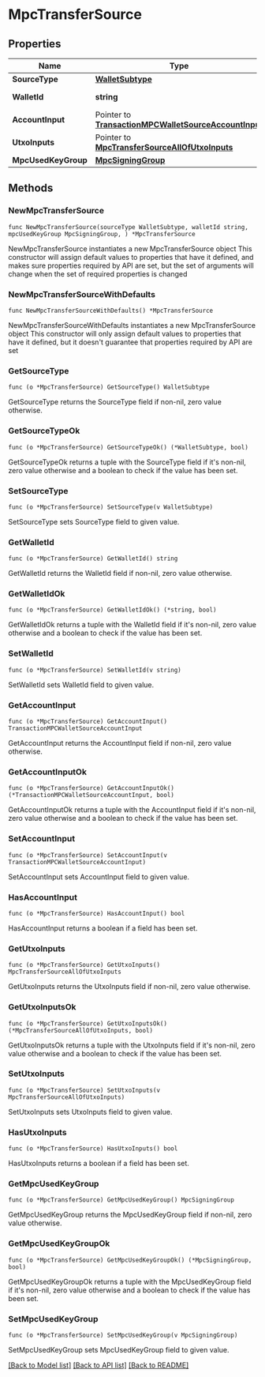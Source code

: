 # MpcTransferSource

## Properties

Name | Type | Description | Notes
------------ | ------------- | ------------- | -------------
**SourceType** | [**WalletSubtype**](WalletSubtype.md) |  | 
**WalletId** | **string** | The wallet ID. | 
**AccountInput** | Pointer to [**TransactionMPCWalletSourceAccountInput**](TransactionMPCWalletSourceAccountInput.md) |  | [optional] 
**UtxoInputs** | Pointer to [**MpcTransferSourceAllOfUtxoInputs**](MpcTransferSourceAllOfUtxoInputs.md) |  | [optional] 
**MpcUsedKeyGroup** | [**MpcSigningGroup**](MpcSigningGroup.md) |  | 

## Methods

### NewMpcTransferSource

`func NewMpcTransferSource(sourceType WalletSubtype, walletId string, mpcUsedKeyGroup MpcSigningGroup, ) *MpcTransferSource`

NewMpcTransferSource instantiates a new MpcTransferSource object
This constructor will assign default values to properties that have it defined,
and makes sure properties required by API are set, but the set of arguments
will change when the set of required properties is changed

### NewMpcTransferSourceWithDefaults

`func NewMpcTransferSourceWithDefaults() *MpcTransferSource`

NewMpcTransferSourceWithDefaults instantiates a new MpcTransferSource object
This constructor will only assign default values to properties that have it defined,
but it doesn't guarantee that properties required by API are set

### GetSourceType

`func (o *MpcTransferSource) GetSourceType() WalletSubtype`

GetSourceType returns the SourceType field if non-nil, zero value otherwise.

### GetSourceTypeOk

`func (o *MpcTransferSource) GetSourceTypeOk() (*WalletSubtype, bool)`

GetSourceTypeOk returns a tuple with the SourceType field if it's non-nil, zero value otherwise
and a boolean to check if the value has been set.

### SetSourceType

`func (o *MpcTransferSource) SetSourceType(v WalletSubtype)`

SetSourceType sets SourceType field to given value.


### GetWalletId

`func (o *MpcTransferSource) GetWalletId() string`

GetWalletId returns the WalletId field if non-nil, zero value otherwise.

### GetWalletIdOk

`func (o *MpcTransferSource) GetWalletIdOk() (*string, bool)`

GetWalletIdOk returns a tuple with the WalletId field if it's non-nil, zero value otherwise
and a boolean to check if the value has been set.

### SetWalletId

`func (o *MpcTransferSource) SetWalletId(v string)`

SetWalletId sets WalletId field to given value.


### GetAccountInput

`func (o *MpcTransferSource) GetAccountInput() TransactionMPCWalletSourceAccountInput`

GetAccountInput returns the AccountInput field if non-nil, zero value otherwise.

### GetAccountInputOk

`func (o *MpcTransferSource) GetAccountInputOk() (*TransactionMPCWalletSourceAccountInput, bool)`

GetAccountInputOk returns a tuple with the AccountInput field if it's non-nil, zero value otherwise
and a boolean to check if the value has been set.

### SetAccountInput

`func (o *MpcTransferSource) SetAccountInput(v TransactionMPCWalletSourceAccountInput)`

SetAccountInput sets AccountInput field to given value.

### HasAccountInput

`func (o *MpcTransferSource) HasAccountInput() bool`

HasAccountInput returns a boolean if a field has been set.

### GetUtxoInputs

`func (o *MpcTransferSource) GetUtxoInputs() MpcTransferSourceAllOfUtxoInputs`

GetUtxoInputs returns the UtxoInputs field if non-nil, zero value otherwise.

### GetUtxoInputsOk

`func (o *MpcTransferSource) GetUtxoInputsOk() (*MpcTransferSourceAllOfUtxoInputs, bool)`

GetUtxoInputsOk returns a tuple with the UtxoInputs field if it's non-nil, zero value otherwise
and a boolean to check if the value has been set.

### SetUtxoInputs

`func (o *MpcTransferSource) SetUtxoInputs(v MpcTransferSourceAllOfUtxoInputs)`

SetUtxoInputs sets UtxoInputs field to given value.

### HasUtxoInputs

`func (o *MpcTransferSource) HasUtxoInputs() bool`

HasUtxoInputs returns a boolean if a field has been set.

### GetMpcUsedKeyGroup

`func (o *MpcTransferSource) GetMpcUsedKeyGroup() MpcSigningGroup`

GetMpcUsedKeyGroup returns the MpcUsedKeyGroup field if non-nil, zero value otherwise.

### GetMpcUsedKeyGroupOk

`func (o *MpcTransferSource) GetMpcUsedKeyGroupOk() (*MpcSigningGroup, bool)`

GetMpcUsedKeyGroupOk returns a tuple with the MpcUsedKeyGroup field if it's non-nil, zero value otherwise
and a boolean to check if the value has been set.

### SetMpcUsedKeyGroup

`func (o *MpcTransferSource) SetMpcUsedKeyGroup(v MpcSigningGroup)`

SetMpcUsedKeyGroup sets MpcUsedKeyGroup field to given value.



[[Back to Model list]](../README.md#documentation-for-models) [[Back to API list]](../README.md#documentation-for-api-endpoints) [[Back to README]](../README.md)


